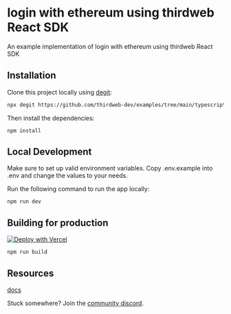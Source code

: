 # login with ethereum using thirdweb React SDK 

An example implementation of login with ethereum using thirdweb React SDK

## Installation

Clone this project locally using [degit](https://npmjs.org/package/degit):

```bash
npx degit https://github.com/thirdweb-dev/examples/tree/main/typescript/sign-in-with-ethereum
```

Then install the dependencies:

```
npm install
```

## Local Development

Make sure to set up valid environment variables. Copy .env.example into .env and change the values to your needs.

Run the following command to run the app locally:

```
npm run dev
```


## Building for production

[![Deploy with Vercel](https://vercel.com/button)](https://vercel.com/new/clone?repository-url=https%3A%2F%2Fgithub.com%2Fvercel%2Fnext.js%2Ftree%2Fcanary%2Fexamples%2Fhello-world)

```
npm run build
```

## Resources

[docs](https://docs.thirdweb.com/react)


Stuck somewhere? Join the [community discord](https://discord.gg/thirdweb).
